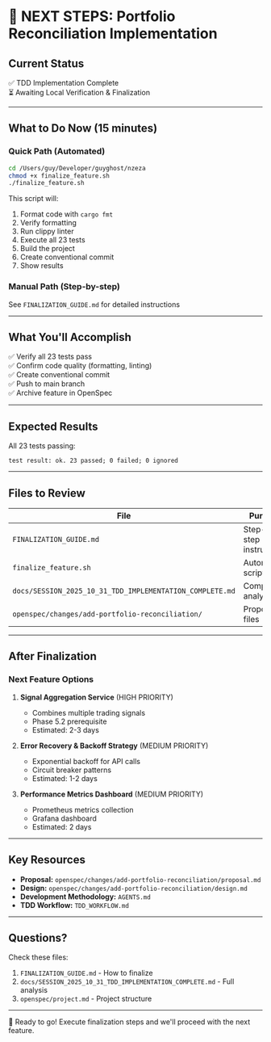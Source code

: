 # 🎯 NEXT STEPS: Portfolio Reconciliation Implementation

## Current Status
✅ TDD Implementation Complete  
⏳ Awaiting Local Verification & Finalization  

---

## What to Do Now (15 minutes)

### Quick Path (Automated)
```bash
cd /Users/guy/Developer/guyghost/nzeza
chmod +x finalize_feature.sh
./finalize_feature.sh
```

This script will:
1. Format code with `cargo fmt`
2. Verify formatting
3. Run clippy linter
4. Execute all 23 tests
5. Build the project
6. Create conventional commit
7. Show results

### Manual Path (Step-by-step)
See `FINALIZATION_GUIDE.md` for detailed instructions

---

## What You'll Accomplish

✅ Verify all 23 tests pass  
✅ Confirm code quality (formatting, linting)  
✅ Create conventional commit  
✅ Push to main branch  
✅ Archive feature in OpenSpec  

---

## Expected Results

All 23 tests passing:
```
test result: ok. 23 passed; 0 failed; 0 ignored
```

---

## Files to Review

| File | Purpose |
|------|---------|
| `FINALIZATION_GUIDE.md` | Step-by-step instructions |
| `finalize_feature.sh` | Automated script |
| `docs/SESSION_2025_10_31_TDD_IMPLEMENTATION_COMPLETE.md` | Complete analysis |
| `openspec/changes/add-portfolio-reconciliation/` | Proposal files |

---

## After Finalization

### Next Feature Options

1. **Signal Aggregation Service** (HIGH PRIORITY)
   - Combines multiple trading signals
   - Phase 5.2 prerequisite
   - Estimated: 2-3 days

2. **Error Recovery & Backoff Strategy** (MEDIUM PRIORITY)
   - Exponential backoff for API calls
   - Circuit breaker patterns
   - Estimated: 1-2 days

3. **Performance Metrics Dashboard** (MEDIUM PRIORITY)
   - Prometheus metrics collection
   - Grafana dashboard
   - Estimated: 2 days

---

## Key Resources

- **Proposal:** `openspec/changes/add-portfolio-reconciliation/proposal.md`
- **Design:** `openspec/changes/add-portfolio-reconciliation/design.md`
- **Development Methodology:** `AGENTS.md`
- **TDD Workflow:** `TDD_WORKFLOW.md`

---

## Questions?

Check these files:
1. `FINALIZATION_GUIDE.md` - How to finalize
2. `docs/SESSION_2025_10_31_TDD_IMPLEMENTATION_COMPLETE.md` - Full analysis
3. `openspec/project.md` - Project structure

---

🚀 Ready to go! Execute finalization steps and we'll proceed with the next feature.

